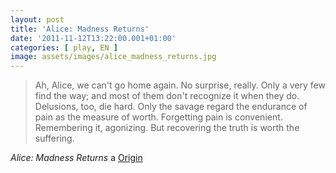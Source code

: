 ```yaml
---
layout: post
title: 'Alice: Madness Returns'
date: '2011-11-12T13:22:00.001+01:00'
categories: [ play, EN ]
image: assets/images/alice_madness_returns.jpg
---
```


> Ah, Alice, we can't go home again. No surprise, really. Only a very few find the way; and most of them don't recognize it when they do. Delusions, too, die hard. Only the savage regard the endurance of pain as the measure of worth. Forgetting pain is convenient. Remembering it, agonizing. But recovering the truth is worth the suffering.

<i>Alice: Madness Returns</i> a <a target="_blank" href="https://www.origin.com/esp/en-us/store/alice/alice-madness-returns">Origin</a>